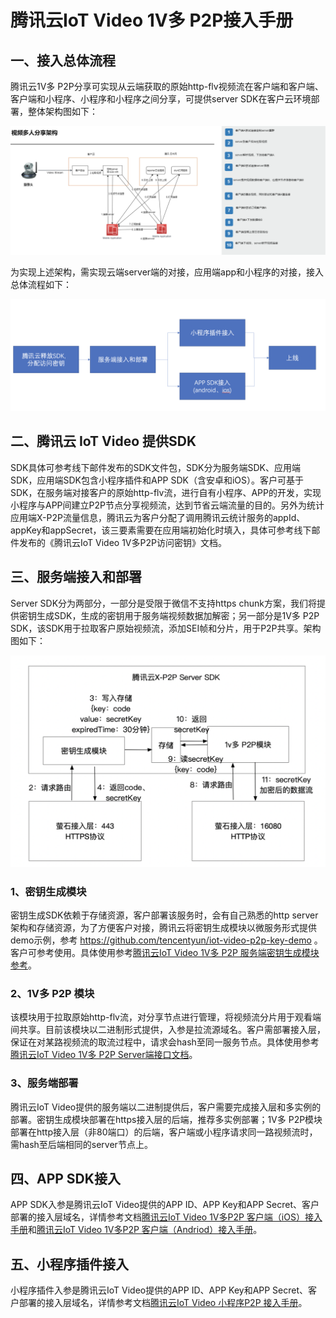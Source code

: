# 腾讯云IoT Video 1V多 P2P接入手册

## 一、接入总体流程                    

腾讯云1V多 P2P分享可实现从云端获取的原始http-flv视频流在客户端和客户端、客户端和小程序、小程序和小程序之间分享，可提供server SDK在客户云环境部署，整体架构图如下：

![image-20210629204514803](https://github.com/tencentyun/iot-video-p2p-doc/blob/master/pic/%E6%80%BB%E6%9E%B6%E6%9E%84.png)

为实现上述架构，需实现云端server端的对接，应用端app和小程序的对接，接入总体流程如下：

![image-20210628111403102](https://github.com/tencentyun/iot-video-p2p-doc/blob/master/pic/%E6%8E%A5%E5%85%A5%E6%80%BB%E6%B5%81%E7%A8%8B.png)



## 二、腾讯云 IoT Video 提供SDK

SDK具体可参考线下邮件发布的SDK文件包，SDK分为服务端SDK、应用端SDK，应用端SDK包含小程序插件和APP SDK（含安卓和iOS）。客户可基于SDK，在服务端对接客户的原始http-flv流，进行自有小程序、APP的开发，实现小程序与APP间建立P2P节点分享视频流，达到节省云端流量的目的。另外为统计应用端X-P2P流量信息，腾讯云为客户分配了调用腾讯云统计服务的appId、appKey和appSecret，该三要素需要在应用端初始化时填入，具体可参考线下邮件发布的《腾讯云IoT Video 1V多P2P访问密钥》文档。

## 三、服务端接入和部署

Server SDK分为两部分，一部分是受限于微信不支持https chunk方案，我们将提供密钥生成SDK，生成的密钥用于服务端视频数据加解密；另一部分是1V多 P2P SDK，该SDK用于拉取客户原始视频流，添加SEI帧和分片，用于P2P共享。架构图如下：

![image-20210628204633406](https://github.com/tencentyun/iot-video-p2p-doc/blob/master/pic/server%20sdk%E6%9E%B6%E6%9E%84.png)

### 1、密钥生成模块

密钥生成SDK依赖于存储资源，客户部署该服务时，会有自己熟悉的http server架构和存储资源，为了方便客户对接，腾讯云将密钥生成模块以微服务形式提供demo示例，参考
https://github.com/tencentyun/iot-video-p2p-key-demo
。客户可参考使用。具体使用参考[腾讯云IoT Video 1V多 P2P 服务端密钥生成模块参考](https://github.com/tencentyun/iot-video-p2p-doc/blob/master/%E8%85%BE%E8%AE%AF%E4%BA%91IoT%20Video%201V%E5%A4%9A%20P2P%20%E6%9C%8D%E5%8A%A1%E7%AB%AF%E5%AF%86%E9%92%A5%E7%94%9F%E6%88%90%E6%A8%A1%E5%9D%97%E5%8F%82%E8%80%83.md)。

### 2、1V多 P2P 模块

该模块用于拉取原始http-flv流，对分享节点进行管理，将视频流分片用于观看端间共享。目前该模块以二进制形式提供，入参是拉流源域名。客户需部署接入层，保证在对某路视频流的取流过程中，请求会hash至同一服务节点。具体使用参考[腾讯云IoT Video 1V多 P2P Server端接口文档](https://github.com/tencentyun/iot-video-p2p-doc/blob/master/IoT%20Video%201V%E5%A4%9AP2P%20Server%E7%AB%AF%E6%8E%A5%E5%8F%A3%E6%96%87%E6%A1%A3.md)。

### 3、服务端部署

腾讯云IoT Video提供的服务端以二进制提供后，客户需要完成接入层和多实例的部署。密钥生成模块部署在https接入层的后端，推荐多实例部署；1V多 P2P模块部署在http接入层（非80端口）的后端，客户端或小程序请求同一路视频流时，需hash至后端相同的server节点上。

## 四、APP SDK接入

APP SDK入参是腾讯云IoT Video提供的APP ID、APP Key和APP Secret、客户部署的接入层域名，详情参考文档[腾讯云IoT Video 1V多P2P 客户端（iOS）接入手册](https://github.com/tencentyun/iot-video-p2p-doc/blob/master/IoT%20Video%201V%E5%A4%9AP2P%20%E5%AE%A2%E6%88%B7%E7%AB%AFSDK%EF%BC%88iOS%EF%BC%89%20%E6%8E%A5%E5%85%A5%E6%89%8B%E5%86%8C.md)和[腾讯云IoT Video 1V多P2P 客户端（Andriod）接入手册](https://github.com/tencentyun/iot-video-p2p-doc/blob/master/IoT%20%20Video%201V%E5%A4%9AP2P%20%E5%AE%A2%E6%88%B7%E7%AB%AFSDK%EF%BC%88Android%EF%BC%89%E6%8E%A5%E5%85%A5%E6%89%8B%E5%86%8C.md)。

## 五、小程序插件接入

小程序插件入参是腾讯云IoT Video提供的APP ID、APP Key和APP Secret、客户部署的接入层域名，详情参考文档[腾讯云IoT Video 小程序P2P 接入手册](https://github.com/tencentyun/iot-video-p2p-doc/blob/master/IoT%20Video%20%E5%B0%8F%E7%A8%8B%E5%BA%8FP2P%E6%8E%A5%E5%85%A5%E6%8C%87%E5%8D%97.md)。

